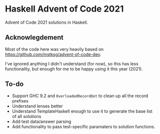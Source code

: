 # Haskell Advent of Code 2021

Advent of Code 2021 solutions in Haskell.

## Acknowlegdement

Most of the code here was very heavily based on https://github.com/mstksg/advent-of-code-dev.

I've ignored anything I didn't understand (for now), so this has less functionality, but enough for me to be happy using it this year (2021).

## To-do

- Support GHC 9.2 and `OverloadedRecordDot` to clean up all the record prefixes
- Understand lenses better
- Understand TemplateHaskell enough to use it to generate the base list of all solutions
- Add test data/answer parsing
- Add functionality to pass test-specific paramaters to solution functions.


